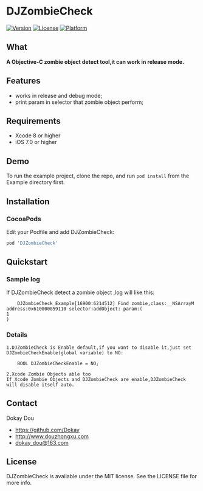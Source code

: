 DJZombieCheck
==========

[![Version](https://img.shields.io/cocoapods/v/DJZombieCheck.svg?style=flat)](http://cocoapods.org/pods/DJZombieCheck)
[![License](https://img.shields.io/cocoapods/l/DJZombieCheck.svg?style=flat)](http://cocoapods.org/pods/DJZombieCheck)
[![Platform](https://img.shields.io/cocoapods/p/DJZombieCheck.svg?style=flat)](http://cocoapods.org/pods/DJZombieCheck)

## What

__A Objective-C zombie object detect tool,it can work in release mode.__

## Features
* works in release and debug mode;
* print param in selector that zombie object perform;

## Requirements
* Xcode 8 or higher
* iOS 7.0 or higher

## Demo

To run the example project, clone the repo, and run `pod install` from the Example directory first.


## Installation

###  CocoaPods
Edit your Podfile and add DJZombieCheck:

``` bash
pod 'DJZombieCheck'
```

## Quickstart

### Sample log
  If DJZombieCheck detect a zombie object ,log will like this:
```objc
    DJZombieCheck_Example[16900:6214512] Find zombie,class:__NSArrayM address:0x610000059110 selector:addObject: param:(
1
)
```

### Details
    1.DJZombieCheck is Enable default,if you want to disable it,just set  DJZombieCheckEnable(global variable) to NO:
```
    BOOL DJZombieCheckEnable = NO;
```

    2.Xcode Zombie Objects able too
    If Xcode Zombie Objects and DJZombieCheck are enable,DJZombieCheck will disable itself auto.

## Contact

Dokay Dou

- https://github.com/Dokay
- http://www.douzhongxu.com
- dokay_dou@163.com

## License

DJZombieCheck is available under the MIT license. See the LICENSE file for more info.
